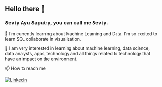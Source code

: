 ## Hello there 👋
### Sevty Ayu Saputry, you can call me Sevty.

🌱 I’m currently learning about Machine Learning and Data. I'm so excited to learn SQL collaborate in visualization.

🔭 I am very interested in learning about machine learning, data science, data analysts, apps, technology and all things related to technology that have an impact on the environment.

📫 How to reach me: 
<div align="left">
  <a href="https://www.linkedin.com/in/sevty-ayu-saputry-581944174/">
    <img
      src="https://img.shields.io/static/v1?logo=linkedin&style=flat-square&color=0072b1&label=LinkedIn&message=%E2%98%86"
      alt="LinkedIn"
    />
  </a>
 </div>

<!--
**Sevtyayu1/Sevtyayu1** is a ✨ _special_ ✨ repository because its `README.md` (this file) appears on your GitHub profile.

Here are some ideas to get you started:

- 🔭 I’m currently working on ...
- 🌱 I’m currently learning ...
- 👯 I’m looking to collaborate on ...
- 🤔 I’m looking for help with ...
- 💬 Ask me about ...
- 📫 How to reach me: ...
- 😄 Pronouns: ...
- ⚡ Fun fact: ...
-->

